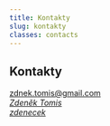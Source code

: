 ```yaml
---
title: Kontakty
slug: kontakty
classes: contacts
---
```

<div class="contact-list">
<h2>Kontakty</h2>
<div><a href="mailto:zdnek.tomis@gmail.com"><i class="fa fa-envelope fa-xl"></i><span>zdnek.tomis@gmail.com</span></a>
 <i class="fa fa-copy fa-md" onclick="navigator.clipboard.writeText('zdnek.tomis@gmail.com');"> 
</div>
<div><a href="https://www.linkedin.com/in/zden%C4%9Bk-tomis-2a9096242/"><i class="fab fa-linkedin fa-xl"></i><span>Zdeněk Tomis</span></a></div>
<div><a href="https://github.com/zdenecek"><i class="fab fa-github fa-xl"></i><span>zdenecek</span></a></div>
</div>

       
